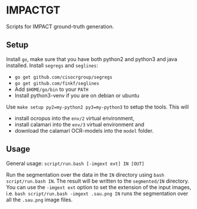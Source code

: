 # IMPACTGT
Scripts for IMPACT ground-truth generation.

## Setup
Install `go`, make sure that you have both python2 and python3
and java installed. Install `segregs` and `seglines`:
 * `go get github.com/cisocrgroup/segregs`
 * `go get github.com/finkf/seglines`
 * Add `$HOME/go/bin` to your `PATH`
 * Install python3-venv if you are on debian or ubuntu

Use `make setup py2=my-python2 py3=my-python3` to setup the
tools. This will
 * install ocropus into the `env/2` virtual environment,
 * install calamari into the `env/3` virtual environment and
 * download the calamari OCR-models into the `model` folder.

## Usage
General usage: `script/run.bash [-imgext ext] IN [OUT]`

Run the segmentation over the data in the `IN` directory using `bash
script/run.bash IN`.  The result will be written to the `segmented/IN`
directory.  You can use the `-imgext ext` option to set the extension
of the input images, i.e. `bash script/run.bash -imgext .sau.png IN`
runs the segmentation over all the `.sau.png` image files.
